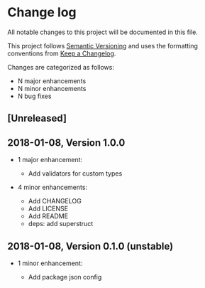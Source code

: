 # Change log

All notable changes to this project will be documented in this file.

This project follows [Semantic Versioning](http://semver.org/) and uses the formatting conventions from [Keep a Changelog](http://keepachangelog.com).

Changes are categorized as follows:

* N major enhancements
* N minor enhancements
* N bug fixes

## [Unreleased]

## 2018-01-08, Version 1.0.0

* 1 major enhancement:

  * Add validators for custom types

* 4 minor enhancements:

  * Add CHANGELOG
  * Add LICENSE
  * Add README
  * deps: add superstruct

## 2018-01-08, Version 0.1.0 (unstable)

* 1 minor enhancement:

  * Add package json config
